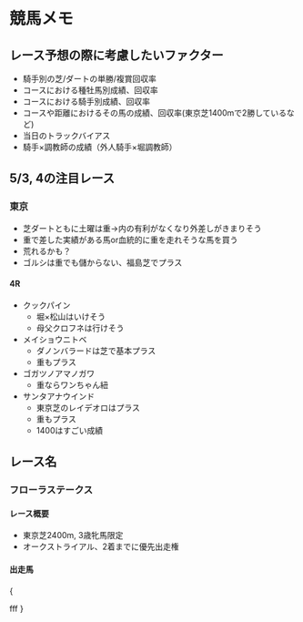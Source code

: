 # 競馬メモ

## レース予想の際に考慮したいファクター

- 騎手別の芝/ダートの単勝/複賞回収率
- コースにおける種牡馬別成績、回収率
- コースにおける騎手別成績、回収率
- コースや距離におけるその馬の成績、回収率(東京芝1400mで2勝しているなど)
- 当日のトラックバイアス
- 騎手×調教師の成績（外人騎手×堀調教師）


## 5/3, 4の注目レース

### 東京

- 芝ダートともに土曜は重→内の有利がなくなり外差しがきまりそう
- 重で差した実績がある馬or血統的に重を走れそうな馬を買う
- 荒れるかも？
- ゴルシは重でも儲からない、福島芝でプラス

#### 4R

- クックパイン
  - 堀×松山はいけそう
  - 母父クロフネは行けそう
- メイショウニトベ
  - ダノンバラードは芝で基本プラス
  - 重もプラス
- ゴガツノアマノガワ
  - 重ならワンちゃん紐
- サンタアナウインド
  - 東京芝のレイデオロはプラス
  - 重もプラス
  - 1400はすごい成績
## レース名

### フローラステークス

#### レース概要

- 東京芝2400m, 3歳牝馬限定
- オークストライアル、2着までに優先出走権

#### 出走馬

####

{

fff
}